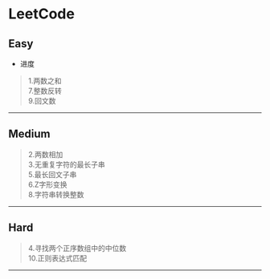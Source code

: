 # LeetCode
## Easy
+ 进度
> 1.两数之和  
7.整数反转  
9.回文数
---
## Medium
> 2.两数相加  
3.无重复字符的最长子串  
5.最长回文子串  
6.Z字形变换  
8.字符串转换整数
---
## Hard
> 4.寻找两个正序数组中的中位数  
10.正则表达式匹配  
---
